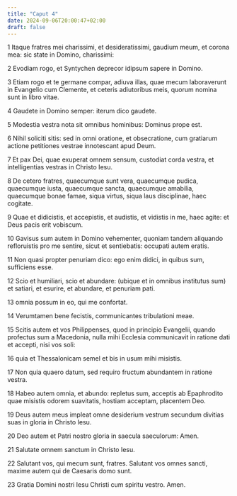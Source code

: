 ```yaml
---
title: "Caput 4"
date: 2024-09-06T20:00:47+02:00
draft: false
---
```



1 Itaque fratres mei charissimi, et desideratissimi, gaudium meum, et corona mea: sic state in Domino, charissimi:

2 Evodiam rogo, et Syntychen deprecor idipsum sapere in Domino.

3 Etiam rogo et te germane compar, adiuva illas, quae mecum laboraverunt in Evangelio cum Clemente, et ceteris adiutoribus meis, quorum nomina sunt in libro vitae.

4 Gaudete in Domino semper: iterum dico gaudete.

5 Modestia vestra nota sit omnibus hominibus: Dominus prope est.

6 Nihil soliciti sitis: sed in omni oratione, et obsecratione, cum gratiarum actione petitiones vestrae innotescant apud Deum.

7 Et pax Dei, quae exuperat omnem sensum, custodiat corda vestra, et intelligentias vestras in Christo Iesu.

8 De cetero fratres, quaecumque sunt vera, quaecumque pudica, quaecumque iusta, quaecumque sancta, quaecumque amabilia, quaecumque bonae famae, siqua virtus, siqua laus disciplinae, haec cogitate.

9 Quae et didicistis, et accepistis, et audistis, et vidistis in me, haec agite: et Deus pacis erit vobiscum.

10 Gavisus sum autem in Domino vehementer, quoniam tandem aliquando refloruistis pro me sentire, sicut et sentiebatis: occupati autem eratis.

11 Non quasi propter penuriam dico: ego enim didici, in quibus sum, sufficiens esse.

12 Scio et humiliari, scio et abundare: (ubique et in omnibus institutus sum) et satiari, et esurire, et abundare, et penuriam pati.

13 omnia possum in eo, qui me confortat.

14 Verumtamen bene fecistis, communicantes tribulationi meae.

15 Scitis autem et vos Philippenses, quod in principio Evangelii, quando profectus sum a Macedonia, nulla mihi Ecclesia communicavit in ratione dati et accepti, nisi vos soli:

16 quia et Thessalonicam semel et bis in usum mihi misistis.

17 Non quia quaero datum, sed requiro fructum abundantem in ratione vestra.

18 Habeo autem omnia, et abundo: repletus sum, acceptis ab Epaphrodito quae misistis odorem suavitatis, hostiam acceptam, placentem Deo.

19 Deus autem meus impleat omne desiderium vestrum secundum divitias suas in gloria in Christo Iesu.

20 Deo autem et Patri nostro gloria in saecula saeculorum: Amen.

21 Salutate omnem sanctum in Christo Iesu.

22 Salutant vos, qui mecum sunt, fratres. Salutant vos omnes sancti, maxime autem qui de Caesaris domo sunt.

23 Gratia Domini nostri Iesu Christi cum spiritu vestro. Amen.

